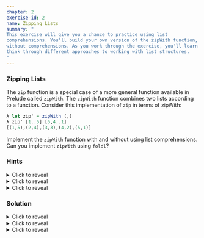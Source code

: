```yaml
---
chapter: 2
exercise-id: 2
name: Zipping Lists
summary: "
This exercise will give you a chance to practice using list
comprehensions. You'll build your own version of the zipWith function, with and
without comprehensions. As you work through the exercise, you'll learn how to
think through different approaches to working with list structures.
"
---
```


### Zipping Lists

The `zip` function is a special case of a more general
function available in Prelude called `zipWith`.  The
`zipWith` function combines two lists according to a
function.  Consider this implementation of `zip` in terms
of zipWith:

```haskell
λ let zip' = zipWith (,)
λ zip' [1..5] [5,4..1]
[(1,5),(2,4),(3,3),(4,2),(5,1)]
```

Implement the `zipWith` function with and without using
list comprehensions.  Can you implement `zipWith` using
`foldl`?

### Hints

<div class="hints">
<details>
<summary>Click to reveal</summary>

<div class="details-body-outer">
<div class="details-body">
You can use pattern matching to easily figure out if either of the lists that
you are zipping is empty.
</div>
</div>
</details>

<details>
<summary>Click to reveal</summary>

<div class="details-body-outer">
<div class="details-body">
The `zip` and `zipWith` functions in `Prelude` always return a list as long as
the _shortest_ input list. If either list is empty, they return an empty
list. Let's look at a couple of examples:

```haskell
λ zip [] [1..100]
[]

λ zip [1..100] []
[]

λ zip [1] [2..100]
[(1,2)]
```
</div>
</div>
</details>

<details>
<summary>Click to reveal</summary>

<div class="details-body-outer">
<div class="details-body">

Implementing `zipWith` using list comprehensions will be tricky. Remember that
by default a list comprehension will generate every combination of elements:

```haskell
λ [(a,b) | a <- [1,2,3], b <- [1,2,3]]
[(1,1),(1,2),(1,3),(2,1),(2,2),(2,3),(3,1),(3,2),(3,3)]
```

Can you think of any ways to work around this?
</div>
</div>
</details>
</div>

### Solution

<div class="solution">
<details>
<summary>Click to reveal</summary>

<div class="details-body-outer">
<div class="details-body">

As you might expect, it's possible to implement `zipWith` with manual recursion,
`foldl`, or using a list comprehension. In fact, there are several different
options, all with their own tradeoffs.

Let's start by looking at the manual recursive definition. We'll use pattern
matching to decide whether we have enough data to create a new value. Naively,
we could check if either list is empty, and otherwise return a value:

```haskell
exampleZipWith f [] bs = []
exampleZipWith f as [] = []
exampleZipWith f (a:as) (b:bs) = f a b : exampleZipWith f as bs
```

Although it works, this approach is a bit more verbose than necessary. If either
list is empty, or if both of them are, then we're returning an empty list. We're
only applying `f` when both lists are non-empty. If we put that pattern first,
then we can use a wildcard pattern for all other cases:

```haskell
exampleZipWith f (a:as) (b:bs) = f a b : exampleZipWith f as bs
exampleZipWith _f _as _bs = []
```

Alternatively, you could use a `case` expression to implement this function. The
logic is the same, but we'll use a single implementation of our function:

```haskell
exampleZipWithCase f a b =
  case (a,b) of
    (a':as, b':bs) -> f a' b' : exampleZipWith f as bs
    _ -> []
```

Another option for implementing our function with manual recursion would be to
use a guard. Naively you might want to use `null` and `head` to implement this
function using a guard:

```haskell
exampleGuard f as bs
  | null as || null bs = []
  | otherwise = f (head as) (head bs) : exampleGuard f (tail as) (tail bs)
```

Although technically safe and correct, since we're testing for empty lists
before using the partial `head` function, it's common practice to avoid partial
functions like `head` in general, even when we know them to be safe. In that
case, we can use _pattern guards_ to pattern match inside of a guard
clause:

```haskell
examplePatternGuard f as bs
  | (a:as') <- as, (b:bs') <- bs = f a b : examplePatternGuard f as' bs'
  | otherwise = []
```

You'll notice that the syntax here is the same as the syntax when working with a
list comprehension. We use the left arrow (`<-`) to pattern match on a value. If
any of the patterns fail , then the guard clause fails and we move onto the next
one.

Now that you've seen how to implement `zipWith` using manual recursion, can you
do it using `foldl` or a list comprehension? Try it yourself, or click below to
see the next part of the solution.
</div>
</div>
</details>

<details>
<summary>Click to reveal</summary>

<div class="details-body-outer">
<div class="details-body">

Now that you've implemented a manually recursive version of `zipWith`, let's
move our attention to a version that uses `foldl`. If we're willing to cheat a
little bit, our implementation is pretty straightforward:

```haskell
zipWithFoldl f as bs = reverse $ foldl applyFunction [] zipped
  where
    zipped = zip as bs
    applyFunction accumulator (a,b) = f a b : accumulator
```

In this solution we're using `zip` to handle combining each pair of elements in
the two lists. Afterwards, we take one trip through the list with `foldl` and
apply `f` to each pair of arguments. You'll notice that we're prepending each
new value to the beginning of our accumulator, and then reversing the whole list
at the end. Doing a single call to `reverse` at the end of our fold lets us
avoid having to update the entire list every time we add a new
element. Alternatively, we could use `foldr` and save ourselves the call to
`reverse`:

```haskell
zipWithFoldr f as bs = foldr applyFunction [] zipped
  where
    zipped = zip as bs
    applyFunction (a,b) accumulator = f a b : accumulator
```

Since the exercise asked us to solve this with `foldl` let's stick with that. If
we don't want to cheat by using `zip`, we can still solve the problem with
`foldl`, but we need to do a bit more work to keep track of our two lists.

Instead of zipping both lists together, then applying our function, we can do
both in a single step:

```haskell
zipWithFoldl' f as bs =
  reverse $ fst results
  where
    results = foldl applyFunction ([], as) bs
    applyFunction (zipped, []) _ = (zipped, [])
    applyFunction (zipped, x:xs) val = (f x val : zipped, xs)
```

This function isn't too different from our original version. We're still
starting with an empty list in our accumulator, and we're still calling `f` for
each item in our fold. What's different is that our accumulator value is now
keeping track of both the new list that we're building up, and also the second
list that we're slowly breaking down. If `as` is shorter than `bs` we'll start
ignoring any new values in the fold and return the list that we were able to
build up as long as we had values in each list.

Once we're finished with the fold, we're left with a tuple that contains both
the new list, as well as any remainder of `as` that we weren't able to
process. We discard the leftover `as` and return the reversed list just like we
did with our earlier `foldl` implementation.

Now that you've seen how to implement `zipWith` using both manual recursion and
`foldl`, you can try to implement it with a list comprehension yourself, or
expand the solution below.
</div>
</div>
</details>

<details>
<summary>Click to reveal</summary>

<div class="details-body-outer">
<div class="details-body">

Now that you've written `zipWith` using both `foldl` and with manual recursion,
the last task in this exercise is to build a version that uses list
comprehensions. This is the most challenging of the three parts of this problem,
because we're working against the language. This part of the example shows that
just because you can use a feature to do something doesn't mean it's the best
way to do it.

The problem with using a list comprehension to implement `zipWith` is, as you
may recall from the chapter, a list comprehension returns a value for each
pairing of our two lists. That means the naive approach won't work. Let's try it
and see why:

```haskell
exampleZipWithComprehensionBad f as bs = [f a b | a <- as, b <- bs]
```

Let's load this up in `ghci` and compare the behavior of this function with the
real `zipWith`:

```haskell
λ zipWith (,) [1,2] [3,4]
[(1,3),(2,4)]

λ exampleZipWithComprehensionBad (,) [1,2] [3,4]
[(1,3),(1,4),(2,3),(2,4)]
```

As you can see, the real definition of `zipWith` pairs the first element of the
first list with the first element of the second list, and so on, until it
reaches the end of one of the lists. Our list comprehension version pairs the
first element of the first list with _each element_ of the second list, and so
on, until it's gone through every pairing. That's a significantly different
behavior.

So, how can work work around this? Just like with our earlier `foldl` example,
the easiest option is to cheat by using `zip`:

```haskell
exampleZipWithComprehension f as bs = [f a b | (a,b) <- zip as bs]
```

Not only does using `zip` mean that we don't need to worry about one list being
longer than the other, it also combines our two lists so that we don't need to
worry about the fact that list comprehensions don't combine elements the way
we want for `zipWith`.

If we don't want to cheat by using `zip`, then we need to be a bit creative in
how we approach the problem. Using two lists won't work, but how can we get a
single list out of our two lists if we're not combining them with `zip`? Let's
think again about the nature of our problem: We want to combine the *first*
element of `as` with the *first* element of `bs`, then we want to combine the
*second* element of `as` with the *second* element of `bs` and so on until we
reach the end of one of our two lists. Although we have two lists, at each step
we're combining the values at the same index. All we need to do is to step
through the list of indexes.

```haskell
exampleZipWithComprehensionIndex f as bs =
  [f (as !! idx) (bs !! idx) | idx <- [0 .. len - 1]]
  where
    len = min (length as) (length bs)
```

As you can see, moving to an index based approach to using a list comprehension
lets get an implementation that's fairly easy to read, and doesn't require that
we use `zip`.

Thinking about how to implement something like `zipWith` using list
comprehensions is a great way to stretch your mind and think about the different
ways you can apply the features of Haskell creatively, but in practice this
isn't the way we'd normally implement something like this. Although the `(!!)`
operator should be safe in this example since we're checking the length of our
inputs, it's still an unsafe operation. Indexing into the lists repeatedly is
also much less efficient than even using a `foldl` and reversing the
output. Indexing into a list requires that we traverse the whole list up to the
element we want, and so repeated indexing ends up being more work than walking
through the list twice (once for the `foldl` and again for the `reverse`).

</div>
</div>
</details>
</div>
